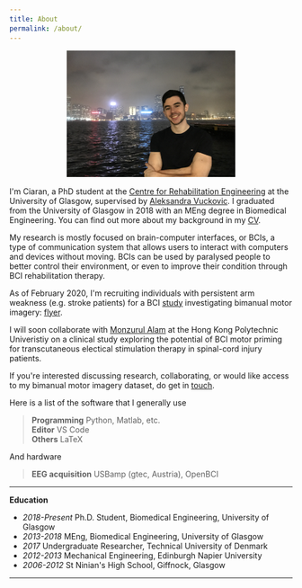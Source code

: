 ```yaml
---
title: About
permalink: /about/
---
```



<figure><center>
  <img width="300" src="/images/ciaran.JPG" data-action="zoom"/>
</center></figure>


I'm Ciaran, a PhD student at the [Centre for Rehabilitation Engineering](https://twitter.com/UofG_CRE) at the University of Glasgow, supervised by [Aleksandra Vuckovic](https://www.gla.ac.uk/schools/engineering/staff/aleksandravuckovic/). I graduated from the University of Glasgow in 2018 with an MEng degree in Biomedical Engineering. You can find out more about my background in my [CV](/images/pdf/Ciaran_CV.pdf).

My research is mostly focused on brain-computer interfaces, or BCIs, a type of communication system that allows users to interact with computers and devices without moving. BCIs can be used by paralysed people to better control their environment, or even to improve their condition through BCI rehabilitation therapy. 

As of February 2020, I'm recruiting individuals with persistent arm weakness (e.g. stroke patients) for a BCI [study](_posts/2020-02-01-stroke-study.md) investigating bimanual motor imagery: [flyer](/images/blog/strokeStudy/flyer.pdf).

I will soon collaborate with [Monzurul Alam](https://www.polyu.edu.hk/bme/people/academic-staff/dr-monzurul-alam/) at the Hong Kong Polytechnic Univeristiy on a clinical study exploring the potential of BCI motor priming for transcutaneous electical stimulation therapy in spinal-cord injury patients.

If you're interested discussing research, collaborating, or would like access to my bimanual motor imagery dataset, do get in [touch](mailto:c.mcgeady.1@research.gla.ac.uk).

Here is a list of the software that I generally use 

> **Programming** Python, Matlab, etc. <br>
> **Editor** VS Code <br>
> **Others** LaTeX <br>

And hardware

> **EEG acquisition** USBamp (gtec, Austria), OpenBCI

<hr>

**Education**

<ul>
  <li><i>2018-Present</i> Ph.D. Student, Biomedical Engineering, University of Glasgow</li>
  <li><i>2013-2018</i> MEng, Biomedical Engineering, University of Glasgow</li>
  <li><i>2017</i> Undergraduate Researcher, Technical University of Denmark</li>
  <li><i>2012-2013</i> Mechanical Engineering, Edinburgh Napier University</li>
  <li><i>2006-2012</i> St Ninian's High School, Giffnock, Glasgow</li>
</ul>

<hr>
